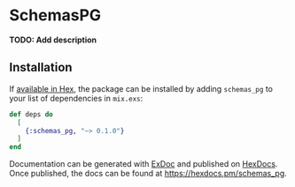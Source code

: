 # SchemasPG

**TODO: Add description**

## Installation

If [available in Hex](https://hex.pm/docs/publish), the package can be installed
by adding `schemas_pg` to your list of dependencies in `mix.exs`:

```elixir
def deps do
  [
    {:schemas_pg, "~> 0.1.0"}
  ]
end
```

Documentation can be generated with [ExDoc](https://github.com/elixir-lang/ex_doc)
and published on [HexDocs](https://hexdocs.pm). Once published, the docs can
be found at <https://hexdocs.pm/schemas_pg>.


